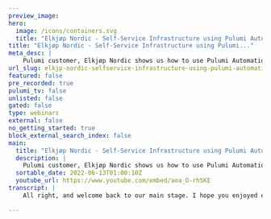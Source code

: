 ```yaml
---
preview_image:
hero:
  image: /icons/containers.svg
  title: "Elkjøp Nordic - Self-Service Infrastructure using Pulumi Automation | PulumiUP 2022"
title: "Elkjøp Nordic - Self-Service Infrastructure using Pulumi..."
meta_desc: |
    Pulumi customer, Elkjøp Nordic shows us how to use Pulumi Automation API to build a self-service application that can create infrastructure on dema...
url_slug: elkjp-nordic-selfservice-infrastructure-using-pulumi-automation-pulumiup-2022
featured: false
pre_recorded: true
pulumi_tv: false
unlisted: false
gated: false
type: webinars
external: false
no_getting_started: true
block_external_search_index: false
main:
  title: "Elkjøp Nordic - Self-Service Infrastructure using Pulumi Automation | PulumiUP 2022"
  description: |
    Pulumi customer, Elkjøp Nordic shows us how to use Pulumi Automation API to build a self-service application that can create infrastructure on demand. This application can create environments with automated access control that provisions resources like resource groups, GitHub repositories, or Kubernetes namespaces.
  sortable_date: 2022-06-13T01:00:10Z
  youtube_url: https://www.youtube.com/embed/aoa_O-rh5KE
transcript: |
    All right, and welcome back to our main stage. I hope you enjoyed either the leadership track or the practitioner track, whichever you chose if you want to be in two places at once, but simply couldn't be, look for the videos later on. And at this point, I'm really excited to invite a Pulumi customer uh Tomas Johnson from Elop Nordic to talk about how they use the Pulumi automation api to completely change the game and how they're delivering modern cloud applications and infrastructure. Welcome to all online views out there to this presentation on why it automation api can be of interest and also what it might look like using it. What I plan to cover in this presentation is how to build a self service infrastructure application using Pulumi and why a self service infrastructure application might be useful. Uh This is not an introduction to the balloon basics. There are a lot of good research out there already on that topic. Uh and a lot of good examples in the post, et cetera. So the agenda for this is like, what is the problem that I want to solve uh for us here at El shop. Uh And it's not a problem per se. It's more like a challenge uh to make things better. And I was going to why it's a problem. And then we continue to the solution and how uh pollute motivation api help us to solve that problem. I will end everything with a quick demo of a scaled down self-service application and also share the code with you in, in github. So you can have a look at it afterwards and, and play along with it uh in the area where you like. So, but first have a, that's a short introduction of myself. I'm a Swede uh family to Norway where I live. I lived there for 13 years and I will most likely grow old here. I think uh I'm really passionate not only about building software but also building the right software and an effective way. I truly believe that most people will deliver and innovate amazing things if you just get a, a chance to do so. And that is also why I find this topic so exciting at the shop where I currently work. I focus a lot on how we can do things better in all spec all aspects that is building the right thing, building it, right? And also delivering it fast. Everything in this presentation is based on some of the work I've done uh at the last six months to a year or so. Um And I have probably a lot throughout the years. But now I have more kids. So it's more where kids sleep and, but except for that, I'm really excited about the topic I'm gonna talk about today. So, what is the problem I want to solve as a developer? It might actually not be a problem that you haven't thought too much about. Uh, no, I didn't until I had some more responsibility over the whole cloud environment at my previous job. I wish we had these things more in order back then. So I think it would have simplified a lot of things that we did and we were aware of the issues, but we didn't have the tools or uh any good ideas on how to solve them in a proper manner. So we sort of tried to deal with it manually, which is a pain over time. So the problem is I see it has two components to it. When you do create application or products, you do want to keep your developer engaged to foster creativity and also innovation to meet at the same as give them trust and give them room to create the best possible solution without any restrictions. The other component is some level of control. As a company, you do want to have security in order. You also want to have good governance and who is creating what. Uh but also most of all you want to prevent accidents if you can without impacting developers too much. Ideally you would actually make their life easier with establishing good taxes that aren't fixable. And if you have too much control, developers will find shortcuts to circumvent your controls. And I do think both of these things are super important and, and, and if you don't do this, uh the right way, I think you will have a hard time to retain talent in the world we're living in right now. So it's not just important to, to so your building but also to keep people uh at your company. So if you don't have this automated, I would assume that you are either one giving too much access access to too many users, which will result in some chaos and lack of governance over time or two. You got too much control and a small amount of people that are needed to do some manual task to get things done. And this man manual control mechanism will most likely be waste in terms of time wasting and also money is you need to spend time to do these things. And it will also lead to less innovation since there are more control and that insurance will lead to less engagements in your employees. So these topics are super important to associates. Uh If you are like me, you're not too fond of the control aspect. Uh I'm not saying that this is right or wrong since they are both important. But I'm more, I'm more into the innovation negativity part than trying to lock everything down. Uh, but I do appreciate people that, that want to have more control. Uh, but also like this quote from, uh, another Norwegian guy that he said that control is expensive but trust is free. And what that basically mean is, er, whenever you need to do while some control mechanism you have to actually spend time and implementing it and that costs money, trusting these people is free. So what you should try to do is just enable people to do the right thing as much as possible and then firmly deal with those people that actually try to supplement uh the things you have built and and make them go the right path, follow the right path as well. So the question is, how can we enable the people without being in the way? And my suggestion solution to this as I already have hinted is about automating things. Uh We need to automate as much as possible and make it possible for developers, for other groups to access these self service applications and we must make it cheap to make errors and there's no cheap way of my favor. Let's pretend uh to give the developers a water garden in that garden, they will have all access they need, but they are not allowed to step outside of the garden. So if they do something stupid in that garden, then it will only affect themselves and nothing else in the in the water system. That means the developers should have access to, to given resource groups uh in a for example, or should have uh access to the right name space in uh but nothing that they're not supposed to have access to. And this is what I think is the key to assess when it comes to have enabled thing. But at the same time, remain in control over your infrastructure. Uh We need to make some core infrastructure self service that means to get access to. And when we have access, we should only have access to what we need and nothing else. So let's continue to what is motivation and, and, and how that can help us. The basis of Pulumi is quite simple. Uh You just define the resources, the complexity as I see it is more in the actual cloud resources. How do you, how do they work? And if you know that it's super simple to write the plume. Uh setting the next level at plume is the automation part. And you can think of that as running Pulumi inside an application and creating resource on demand. And the definition uh on the Pulumi page itself is the plu motivation API is a programmatic interface for running Pulumi programs without the Pulumi C I. And it's illustrated in this uh in this simple uh diagram you have in a regular flow, you have the user or the C IC, the pipeline, executing the Pulumi C I directly, which are then provisioning resources in the cloud. With the automation part, you have actually the the application running inside uh somewhere. It could be a cli application, it could be a web application or you could actually have something running in your level pipeline and that accepts different parameters and then executes the Poum program and the resources. So before I go to the demo, I want to show some high level diagram, what we have built here. Uh The demo will also show uh a smaller sample uh of that type of application. So in air, we have built something that looks like this, we have the actual actual automation application uh to the left. And that is what the user interacts with. In automation application. You can create different types of resources. It can be a github team, it could be a ad uh groups, it can be uh environments, it can be github repositories and the guitar repositories is I would see the from a developer perspective, the the core part because that's what we bring everything together. We are actually when we were creating a guitar repository, we're also reading uh the stacks for the environments and injecting the right credentials to the git tab uh secret store. So it's available in the repository when, when the developer is done, implements their application in the repository and then when you want the gift of actions to, to deploy or what to do you can read those secrets and start interacting with your resources for uh as a research group. Uh And that was the sort of what, what we have done. But I want to show uh a small application, I won't be able to show uh the complete thing of media built, but I wish it was scaled down version. But first also some uh initial things on how uh to get started with like the really simple basics of uh Pulumi automation. API So here we have on um a new, simple, like the most simple program I can think of almost uh you have a standard type trip PLU program. I usually have a specification for what I want to create. And then I have the function to do what I want to um uh do. Uh In this case, I only actually create an output value. I'm not creating any resources. But if I want to create resources that should be done here, of course. But for, for the sake of automation that's not uh needed to show how it works. So this is what you do here, you do all the produce stuff. Uh And I was going to save some time and I'm also gonna show everything there. And if I want to look me up on this one, uh it will of course create the stack uh with the II I think I run it before. So it doesn't change anything. But I have my output value, which is the fine here. And, and that's, that's it. That's a simple, most simple thing you can do. So how do we do? We create this as a self service or using the automation? Got the first thing is you should uh not export the things here. Uh And then I have for long in this sample uh prepared everything you need for um the Pulumi automation API was to create a simple C I command is that we have uh uh I usually call it one function which takes in the stack name that you want to create. And also the specification as I showed before here, then create a program which is the PLU program which will this will execute my function using the specification I provided. And this program is then used as input arguments uh to, to create that arguments for Polu. And when I have that uh set up, I can uh create my stack and run plew me up, which basically stuck up in this case. And if I run this, as I see like command is dead. Uh your, your run start is gonna run this as a script. And now we're gonna go and create an a new stack called automation stack. And that's gonna be here in my uh accounts, you will see put motivation stack, it took a couple of seconds uh And I can now create another one using the same thing. So that's the whole like idea of uh automation, we can actually rerun your infrastructure just by providing parameters uh that could be through the cli s in the, in this case or uh the application which I will show next. So this is real basics. Um But let's get a little more uh deeper into the motivation. So for this uh presentation, I have actually prepared uh a uh the notification, much inspired. But what we have done here at uh but simplified version of course, uh the code is available as you saw in the previous slides. Uh And here you can actually create two things, research groups and repositories. Uh I also list like twins. The is better. Uh I can list all the things I have already created. I won't create them now because that takes 1.5 minutes. But I can show that I, I can actually create them. And then by creating repositories, I can uh link a research group to that repository. And what will happen then as I mentioned in, in previously is that I will get a repository with some secrets. The RGDMRG, the DMRG, that's the name of the resource group. And then I just prefix everything with the RG because you might actually link multiple things into this repository in, in a, in a large application. So it's good to know what kind of uh things you are you have here. And also to avoid naming uh collisions. Uh So now, I have my demo repo which one here, which then can actually uh one thing in, get an action uh and, and provision things in Asher using the credentials that were generated in application. So let's have a look on how I'm actually creating this. Uh It should be in this syndication. Let's close all. So this is a standard uh typescript or an xjs application in type. Here, you have the pages which is like the web things and, and, but we're gonna focus on the API part which is um we Pulumi ones. Uh And here I have a really weird name file that basically is this catches everything in API because all my resources are following the exact same pattern. So you can either create a resource, you can delete it or you can get it or, or list all the resources. So that's like where I can uh capture everything and then have a um sort of abstract way of dealing with all this. So they all follow the same, same thing here. Uh And this entry point to create an application is also code on this slide. So you will probably need to look into it on the, on the in the replay afterwards. But uh I will guide you through it quickly. Now we have a great application uh which we create education that's sort of provision everything. Uh And it will use uh depending on the a route if it's repositories or resource group. It would use different kind of resource handlers. I like to call them. Uh And this is also an abstract way because the way by creating a resource again, it's the same thing every single time. The only thing that matter is the actual polluting stuff. So that's why I can create these simple uh helper helper functions that looks exactly the same. So here we have the great resource standard, which is the plume automation part. So here I created a stack as you see, I have a modified program because I want to add my specification to the output. So I can actually go into Pulumi afterwards in the in, in the, in, in, in the service and see what, what the specification used to create this stack, which I can show you. Uh And then I just run stack up. So the only thing that differ is these two things and these two things are really familiar to you if you know who you miss the work. This is basically a standard Pulumi code to generate things for the research group. I create the research group straight forward. I start creating a, a password. And that's because I want to create the credentials to for the admin user in a way for this user group. So I create the random password and actually a the application and connect the service principle to that. And then we of course do is create a search principal password. And all these things are sort of a specific things you need to do. Uh And then I also give the service principle. I created uh admin rights or contributed rights to that research group. And the last thing I do is actually uh creating these things as outputs. And the reason why I add these things is outputs which we can see in the do my portal here to go to here, we can see it in my different resource groups in the same projects. And we have this one. For example, we can see the specification that I used to create this. And you can see all the different outputs that are, that are available to me. And those are super useful when I, when I want to create the repositories and to create the repositories, I have a similar file. Um But instead of the actual things, it will create the guitar part. Uh But the first thing I do is actually reference my research group um stack because that has all the information I need to talk to the research group. So then I gather all the outputs from that stack uh which is then used to create a secret down here. Uh And that secret is added to this repository that I create here. The post first created and then I need to create a action secret as it called. And this secret is what you saw in the previous slide here. Uh Secrets Fictions. So here we have the secret that was created, that taste so good. Uh One more and I think that that's sort of covers most of how you actually go on and, and tieing things together. Like the key things are uh great outputs of what you want other sort of resources to know. Then use stack references to, to reference to those uh to those credentials or what it might be, could also be like like a API or whatever. Uh But then then comes the, the next part, how do you use this when you actually have this in interactions? And I think it should show that as well. So here I have the, the more repos which I have prepared and I usually often create uh minimum two different stacks. One is a stack. So now we are actually in the repository that was created through from my uh from this application here, I created this demo reposit there. And that is basically what you see here. I often create two different two different stacks, one I call uh core. And the only thing that does is actually reading the, the secrets from. And the reason for reading the secrets from github is like after I have provisioned this the first time they will be available in the stack for the co stack, which means I can from my local environment. Now actually reference the core stack from my local machine and create the, the, the, the service provider or the Asher provider to provision all the things I want to provision on Asher. And that would be without me even logging into the Asher C I two. So I I can run to me if I go to the right folder and, and the floor or in front. Oh, and now we like to see that everything has have already been provision. So once create new, but we can see that it actually works. So it's actually creating as then creating the service provider and then you inject the service provider as the option parameter to your resources. That's how you uh define which provider you use. And there should be have a quick look in the portal to see if they are there, you have those shows. And then we have the, I think it's called Pete to the mortgage. So this is the, that's the the storage account that I created now with the from this reporter. I think that's all I have for the demo part for demo code is available here on the Plume automation demo. That will be the full Deb Deb application uh which you can run on, on your machine. You don't need to have any credentials you all you need is uh youtube account and a Plume account. Uh And I think that thank you.

---
```

